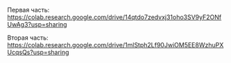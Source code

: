 Первая часть: https://colab.research.google.com/drive/14qtdo7zedvxj31oho3SV9yF2ONfUwAg3?usp=sharing




Вторая часть: https://colab.research.google.com/drive/1mlStph2Lf90JwiOM5EE8WzhuPXUcqsQs?usp=sharing
